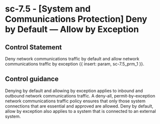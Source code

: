 # sc-7.5 - \[System and Communications Protection\] Deny by Default — Allow by Exception

## Control Statement

Deny network communications traffic by default and allow network communications traffic by exception {{ insert: param, sc-7.5_prm_1 }}.

## Control guidance

Denying by default and allowing by exception applies to inbound and outbound network communications traffic. A deny-all, permit-by-exception network communications traffic policy ensures that only those system connections that are essential and approved are allowed. Deny by default, allow by exception also applies to a system that is connected to an external system.
